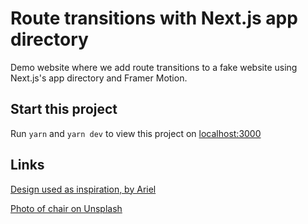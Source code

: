 # Route transitions with Next.js app directory

Demo website where we add route transitions to a fake website using Next.js's app directory and Framer Motion.

## Start this project

Run `yarn` and `yarn dev` to view this project on [localhost:3000]( http://localhost:3000)

## Links
[Design used as inspiration, by Ariel](https://dribbble.com/shots/14165694-TIDE-Concept-Product-Page)

[Photo of chair on Unsplash](https://unsplash.com/photos/3eohcSTafAo)
